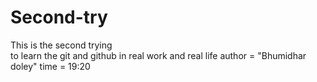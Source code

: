 # Second-try
This is the second trying <br>
to learn the git and github in real work and real life 
author = "Bhumidhar doley"
time  = 19:20

